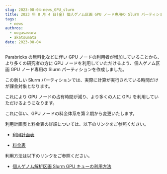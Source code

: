 ```yaml
---
slug: 2023-08-04-news_GPU_slurm
title: 2023 年 8 月 4 日(金) 個人ゲノム区画 GPU ノード専用の Slurm パーティションの作成
tags:
  - news
authros:
  - oogasawara
  - akatsumata
date: 2023-08-04
---
```


Parabricks の無料化などに伴い GPU ノードの利用者が増加していることから、より多くの研究者の方に GPU ノードを利用していただけるよう、個人ゲノム区画 GPU ノード専用の Slurm パーティションを作成しました。

この新しい Slurm パーティションでは、実際に計算が実行されている時間だけが課金対象となります。

これにより GPU ノードの占有時間が減り、より多くの人に GPU を利用していただけるようになります。

これに伴い、GPU ノードの料金体系を第２期から変更いたします。

利用計画表と料金表の詳細については、以下のリンクをご参照ください。
- [<u>利用計画表</u>](/application/resource_extension)

- [<u>料金表</u>](/application/use_policy/)


利用方法は以下のリンクをご参照ください。

- [<u>個人ゲノム解析区画 Slurm GPU キューの利用方法</u>](/personal_genome_division/gpu_slurm)

